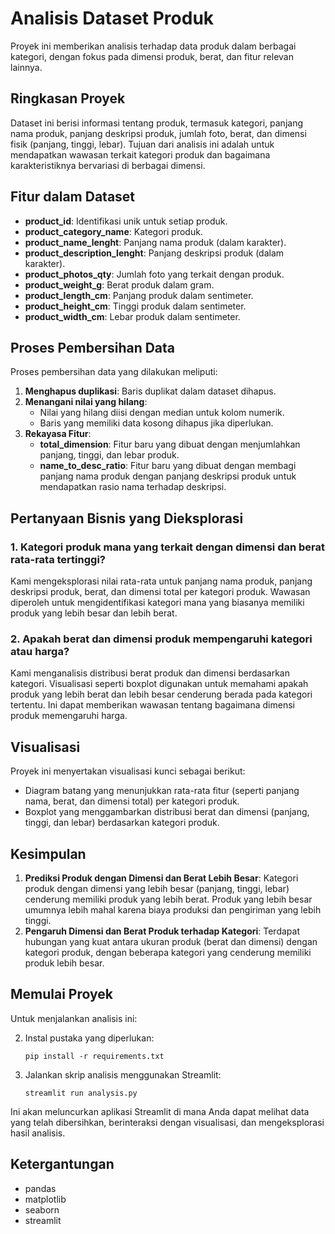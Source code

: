 # Analisis Dataset Produk

Proyek ini memberikan analisis terhadap data produk dalam berbagai kategori, dengan fokus pada dimensi produk, berat, dan fitur relevan lainnya.

## Ringkasan Proyek

Dataset ini berisi informasi tentang produk, termasuk kategori, panjang nama produk, panjang deskripsi produk, jumlah foto, berat, dan dimensi fisik (panjang, tinggi, lebar). Tujuan dari analisis ini adalah untuk mendapatkan wawasan terkait kategori produk dan bagaimana karakteristiknya bervariasi di berbagai dimensi.

## Fitur dalam Dataset
- **product_id**: Identifikasi unik untuk setiap produk.
- **product_category_name**: Kategori produk.
- **product_name_lenght**: Panjang nama produk (dalam karakter).
- **product_description_lenght**: Panjang deskripsi produk (dalam karakter).
- **product_photos_qty**: Jumlah foto yang terkait dengan produk.
- **product_weight_g**: Berat produk dalam gram.
- **product_length_cm**: Panjang produk dalam sentimeter.
- **product_height_cm**: Tinggi produk dalam sentimeter.
- **product_width_cm**: Lebar produk dalam sentimeter.

## Proses Pembersihan Data

Proses pembersihan data yang dilakukan meliputi:
1. **Menghapus duplikasi**: Baris duplikat dalam dataset dihapus.
2. **Menangani nilai yang hilang**: 
    - Nilai yang hilang diisi dengan median untuk kolom numerik.
    - Baris yang memiliki data kosong dihapus jika diperlukan.
3. **Rekayasa Fitur**: 
    - **total_dimension**: Fitur baru yang dibuat dengan menjumlahkan panjang, tinggi, dan lebar produk.
    - **name_to_desc_ratio**: Fitur baru yang dibuat dengan membagi panjang nama produk dengan panjang deskripsi produk untuk mendapatkan rasio nama terhadap deskripsi.

## Pertanyaan Bisnis yang Dieksplorasi

### 1. Kategori produk mana yang terkait dengan dimensi dan berat rata-rata tertinggi?
Kami mengeksplorasi nilai rata-rata untuk panjang nama produk, panjang deskripsi produk, berat, dan dimensi total per kategori produk. Wawasan diperoleh untuk mengidentifikasi kategori mana yang biasanya memiliki produk yang lebih besar dan lebih berat.

### 2. Apakah berat dan dimensi produk mempengaruhi kategori atau harga?
Kami menganalisis distribusi berat produk dan dimensi berdasarkan kategori. Visualisasi seperti boxplot digunakan untuk memahami apakah produk yang lebih berat dan lebih besar cenderung berada pada kategori tertentu. Ini dapat memberikan wawasan tentang bagaimana dimensi produk memengaruhi harga.

## Visualisasi

Proyek ini menyertakan visualisasi kunci sebagai berikut:
- Diagram batang yang menunjukkan rata-rata fitur (seperti panjang nama, berat, dan dimensi total) per kategori produk.
- Boxplot yang menggambarkan distribusi berat dan dimensi (panjang, tinggi, dan lebar) berdasarkan kategori produk.

## Kesimpulan

1. **Prediksi Produk dengan Dimensi dan Berat Lebih Besar**: Kategori produk dengan dimensi yang lebih besar (panjang, tinggi, lebar) cenderung memiliki produk yang lebih berat. Produk yang lebih besar umumnya lebih mahal karena biaya produksi dan pengiriman yang lebih tinggi.
2. **Pengaruh Dimensi dan Berat Produk terhadap Kategori**: Terdapat hubungan yang kuat antara ukuran produk (berat dan dimensi) dengan kategori produk, dengan beberapa kategori yang cenderung memiliki produk lebih besar.

## Memulai Proyek

Untuk menjalankan analisis ini:

2. Instal pustaka yang diperlukan:
    ```
    pip install -r requirements.txt
    ```
3. Jalankan skrip analisis menggunakan Streamlit:
    ```
    streamlit run analysis.py
    ```

Ini akan meluncurkan aplikasi Streamlit di mana Anda dapat melihat data yang telah dibersihkan, berinteraksi dengan visualisasi, dan mengeksplorasi hasil analisis.

## Ketergantungan
- pandas
- matplotlib
- seaborn
- streamlit

